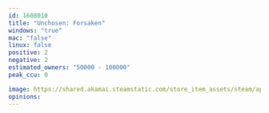 ```yaml
---
id: 1608010
title: "Unchosen: Forsaken"
windows: "true"
mac: "false"
linux: false
positive: 2
negative: 2
estimated_owners: "50000 - 100000"
peak_ccu: 0

image: https://shared.akamai.steamstatic.com/store_item_assets/steam/apps/1608010/header.jpg?t=1628806699
opinions:
---
```

